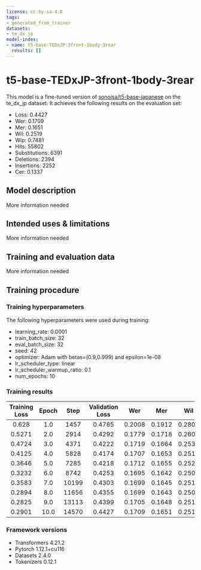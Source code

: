 ```yaml
---
license: cc-by-sa-4.0
tags:
- generated_from_trainer
datasets:
- te_dx_jp
model-index:
- name: t5-base-TEDxJP-3front-1body-3rear
  results: []
---
```


<!-- This model card has been generated automatically according to the information the Trainer had access to. You
should probably proofread and complete it, then remove this comment. -->

# t5-base-TEDxJP-3front-1body-3rear

This model is a fine-tuned version of [sonoisa/t5-base-japanese](https://huggingface.co/sonoisa/t5-base-japanese) on the te_dx_jp dataset.
It achieves the following results on the evaluation set:
- Loss: 0.4427
- Wer: 0.1709
- Mer: 0.1651
- Wil: 0.2519
- Wip: 0.7481
- Hits: 55802
- Substitutions: 6391
- Deletions: 2394
- Insertions: 2252
- Cer: 0.1337

## Model description

More information needed

## Intended uses & limitations

More information needed

## Training and evaluation data

More information needed

## Training procedure

### Training hyperparameters

The following hyperparameters were used during training:
- learning_rate: 0.0001
- train_batch_size: 32
- eval_batch_size: 32
- seed: 42
- optimizer: Adam with betas=(0.9,0.999) and epsilon=1e-08
- lr_scheduler_type: linear
- lr_scheduler_warmup_ratio: 0.1
- num_epochs: 10

### Training results

| Training Loss | Epoch | Step  | Validation Loss | Wer    | Mer    | Wil    | Wip    | Hits  | Substitutions | Deletions | Insertions | Cer    |
|:-------------:|:-----:|:-----:|:---------------:|:------:|:------:|:------:|:------:|:-----:|:-------------:|:---------:|:----------:|:------:|
| 0.628         | 1.0   | 1457  | 0.4785          | 0.2008 | 0.1912 | 0.2803 | 0.7197 | 54855 | 6650          | 3082      | 3234       | 0.1735 |
| 0.5271        | 2.0   | 2914  | 0.4292          | 0.1779 | 0.1718 | 0.2602 | 0.7398 | 55387 | 6527          | 2673      | 2293       | 0.1469 |
| 0.4724        | 3.0   | 4371  | 0.4222          | 0.1719 | 0.1664 | 0.2530 | 0.7470 | 55610 | 6365          | 2612      | 2123       | 0.1353 |
| 0.4125        | 4.0   | 5828  | 0.4174          | 0.1707 | 0.1653 | 0.2512 | 0.7488 | 55694 | 6304          | 2589      | 2135       | 0.1342 |
| 0.3646        | 5.0   | 7285  | 0.4218          | 0.1712 | 0.1655 | 0.2521 | 0.7479 | 55756 | 6373          | 2458      | 2224       | 0.1339 |
| 0.3232        | 6.0   | 8742  | 0.4253          | 0.1695 | 0.1642 | 0.2505 | 0.7495 | 55726 | 6340          | 2521      | 2087       | 0.1333 |
| 0.3583        | 7.0   | 10199 | 0.4303          | 0.1699 | 0.1645 | 0.2514 | 0.7486 | 55733 | 6393          | 2461      | 2120       | 0.1338 |
| 0.2894        | 8.0   | 11656 | 0.4355          | 0.1699 | 0.1643 | 0.2508 | 0.7492 | 55827 | 6371          | 2389      | 2215       | 0.1325 |
| 0.2825        | 9.0   | 13113 | 0.4399          | 0.1705 | 0.1648 | 0.2518 | 0.7482 | 55785 | 6409          | 2393      | 2207       | 0.1334 |
| 0.2901        | 10.0  | 14570 | 0.4427          | 0.1709 | 0.1651 | 0.2519 | 0.7481 | 55802 | 6391          | 2394      | 2252       | 0.1337 |


### Framework versions

- Transformers 4.21.2
- Pytorch 1.12.1+cu116
- Datasets 2.4.0
- Tokenizers 0.12.1
